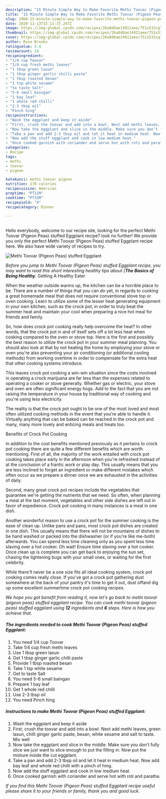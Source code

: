 ```yaml
---
description: "15 Minute Simple Way to Make Favorite Methi Toovar (Pigeon Peas) stuffed Eggplant"
title: "15 Minute Simple Way to Make Favorite Methi Toovar (Pigeon Peas) stuffed Eggplant"
slug: 2968-15-minute-simple-way-to-make-favorite-methi-toovar-pigeon-peas-stuffed-eggplant
date: 2020-11-13T15:11:37.247Z
image: https://img-global.cpcdn.com/recipes/26a8d6ae14911aee/751x532cq70/methi-toovar-pigeon-peas-stuffed-eggplant-recipe-main-photo.jpg
thumbnail: https://img-global.cpcdn.com/recipes/26a8d6ae14911aee/751x532cq70/methi-toovar-pigeon-peas-stuffed-eggplant-recipe-main-photo.jpg
cover: https://img-global.cpcdn.com/recipes/26a8d6ae14911aee/751x532cq70/methi-toovar-pigeon-peas-stuffed-eggplant-recipe-main-photo.jpg
author: Rose Brooks
ratingvalue: 3.4
reviewcount: 14
recipeingredient:
- "1/4 cup Toovar"
- "1/4 cup fresh methi leaves"
- "1 tbsp green lasun"
- "1 tbsp ginger garlic chilli paste"
- "1 tbsp roasted besan"
- "1 tsp white sesame"
- "to taste Salt"
- "5-6 small baingan"
- "1 bay leaf"
- "1 whole red chilli"
- "2-3 tbsp oil"
- "Pinch hing"
recipeinstructions:
- "Wash the eggplant and keep it aside"
- "First, crush the toovar and add into a bowl. Next add methi leaves, green lasun, chilli ginger garlic paste, besan, white sesame and salt to taste. Mix well"
- "Now take the eggplant and slice in the middle. Make sure you don’t fully slice we just want to slice enough to put the filling in. Now put the mixture inside the cut eggplant."
- "Take a pan and add 2-3 tbsp oil and let it heat in medium heat. Now add bay leaf and whole red chilli with a pinch of hing."
- "Now add the stuff eggplant and cook in low medium heat."
- "Once cooked garnish with coriander and serve hot with roti and paratha."
categories:
- Recipe
tags:
- methi
- toovar
- pigeon

katakunci: methi toovar pigeon 
nutrition: 170 calories
recipecuisine: American
preptime: "PT21M"
cooktime: "PT33M"
recipeyield: "4"
recipecategory: Dinner

---
```

<br>
Hello everybody, welcome to our recipe site, looking for the perfect Methi Toovar (Pigeon Peas) stuffed Eggplant recipe? look no further! We provide you only the perfect Methi Toovar (Pigeon Peas) stuffed Eggplant recipe here. We also have wide variety of recipes to try.
<br>


![Methi Toovar (Pigeon Peas) stuffed Eggplant](https://img-global.cpcdn.com/recipes/26a8d6ae14911aee/751x532cq70/methi-toovar-pigeon-peas-stuffed-eggplant-recipe-main-photo.jpg)

<i>Before you jump to Methi Toovar (Pigeon Peas) stuffed Eggplant recipe, you may want to read this short interesting healthy tips about {<strong>The Basics of Being Healthy</strong>.</i>
Getting A Healthy Eater


When the weather outside warms up, the kitchen can be a horrible place to be. There are a number of things that you can do yet, in regards to cooking a great homemade meal that does not require conventional stove top or oven cooking. Learn to utilize some of the lesser heat generating equipment in your own kitchen, such as the crock pot, in order to truly beat the summer heat and maintain your cool when preparing a nice hot meal for friends and family.

So, how does crock pot cooking really help overcome the heat? In other words, that the crock pot in and of itself sets off a lot less heat when cooking compared to the oven or stove top. Here is the first and possibly the best reason to utilize the crock pot in your summer meal planning. You should also look at that by not heating the home by employing your stove or oven you're also preventing your air conditioning (or additional cooling methods) from working overtime in order to compensate for the extra heat that other cooking systems introduce.

This leaves crock pot cooking a win-win situation since the costs involved in operating a crock marijuana are far less than the expenses related to operating a cooker or stove generally. Whether gas or electric, your stove and oven are often significant energy hogs. Add to the fact that you are not raising the temperature in your house by traditional way of cooking and you're using less electricity.

 The reality is that the crock pot ought to be one of the most loved and most often utilized cooking methods in the event that you're able to handle it.  Virtually anything that can be baked can be reached in the crock pot and many, many more lovely and enticing meals and treats too.

Benefits of Crock Pot Cooking

In addition to the cost benefits mentioned previously as it pertains to crock pot cooking there are quite a few different benefits which are worth mentioning. First of all, the majority of the work entailed with crock pot cooking takes place early in the afternoon when you're refreshed instead of at the conclusion of a frantic work or play day. This usually means that you are less inclined to forget an ingredient or make different mistakes which often occur as we prepare a dinner once we are exhausted in the activities of daily.

Second, many great crock pot recipes include the vegetables that guarantee we're getting the nutrients that we need. So often, when planning a meal at the last moment, vegetables and other side dishes are left out in favor of expedience. Crock pot cooking in many instances is a meal in one dish.

Another wonderful reason to use a crock pot for the summer cooking is the ease of clean up.  Unlike pans and pans, most crock pot dishes are created in one dish. This usually means that there will not be mountains of dishes to be hand washed or packed into the dishwasher (or if you're like me-both) afterwards. You can spend less time cleaning only as you spent less time slaving over a hot cooker. Oh wait! Ensure time slaving over a hot cooker. Once clean up is complete you can get back to enjoying the sun set, chasing the lightening bugs with your small ones, or waiting for the first celebrity.

While there'll never be a one size fits all ideal cooking system, crock pot cooking comes really close. If you've got a crock pot gathering dust somewhere at the back of your pantry it's time to get it out, dust offand dig up some excellent summertime crock pot cooking recipes.


<i>We hope you got benefit from reading it, now let's go back to methi toovar (pigeon peas) stuffed eggplant recipe. You can cook methi toovar (pigeon peas) stuffed eggplant using <strong>12</strong> ingredients and <strong>6</strong> steps. Here is how you achieve that.
</i>

##### The ingredients needed to cook Methi Toovar (Pigeon Peas) stuffed Eggplant:

1. You need 1/4 cup Toovar
1. Take 1/4 cup fresh methi leaves
1. Use 1 tbsp green lasun
1. Get 1 tbsp ginger garlic chilli paste
1. Provide 1 tbsp roasted besan
1. Take 1 tsp white sesame
1. Get to taste Salt
1. You need 5-6 small baingan
1. Prepare 1 bay leaf
1. Get 1 whole red chilli
1. Use 2-3 tbsp oil
1. You need Pinch hing


##### Instructions to make Methi Toovar (Pigeon Peas) stuffed Eggplant:

1. Wash the eggplant and keep it aside
1. First, crush the toovar and add into a bowl. Next add methi leaves, green lasun, chilli ginger garlic paste, besan, white sesame and salt to taste. Mix well
1. Now take the eggplant and slice in the middle. Make sure you don’t fully slice we just want to slice enough to put the filling in. Now put the mixture inside the cut eggplant.
1. Take a pan and add 2-3 tbsp oil and let it heat in medium heat. Now add bay leaf and whole red chilli with a pinch of hing.
1. Now add the stuff eggplant and cook in low medium heat.
1. Once cooked garnish with coriander and serve hot with roti and paratha.




<i>If you find this Methi Toovar (Pigeon Peas) stuffed Eggplant recipe useful please share it to your friends or family, thank you and good luck.</i>
